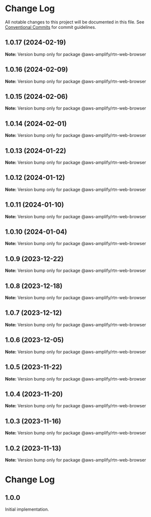 # Change Log

All notable changes to this project will be documented in this file.
See [Conventional Commits](https://conventionalcommits.org) for commit guidelines.

## 1.0.17 (2024-02-19)

**Note:** Version bump only for package @aws-amplify/rtn-web-browser

## 1.0.16 (2024-02-09)

**Note:** Version bump only for package @aws-amplify/rtn-web-browser

## 1.0.15 (2024-02-06)

**Note:** Version bump only for package @aws-amplify/rtn-web-browser

## 1.0.14 (2024-02-01)

**Note:** Version bump only for package @aws-amplify/rtn-web-browser

## 1.0.13 (2024-01-22)

**Note:** Version bump only for package @aws-amplify/rtn-web-browser

## 1.0.12 (2024-01-12)

**Note:** Version bump only for package @aws-amplify/rtn-web-browser

## 1.0.11 (2024-01-10)

**Note:** Version bump only for package @aws-amplify/rtn-web-browser

## 1.0.10 (2024-01-04)

**Note:** Version bump only for package @aws-amplify/rtn-web-browser

## 1.0.9 (2023-12-22)

**Note:** Version bump only for package @aws-amplify/rtn-web-browser

## 1.0.8 (2023-12-18)

**Note:** Version bump only for package @aws-amplify/rtn-web-browser

## 1.0.7 (2023-12-12)

**Note:** Version bump only for package @aws-amplify/rtn-web-browser

## 1.0.6 (2023-12-05)

**Note:** Version bump only for package @aws-amplify/rtn-web-browser

## 1.0.5 (2023-11-22)

**Note:** Version bump only for package @aws-amplify/rtn-web-browser

## 1.0.4 (2023-11-20)

**Note:** Version bump only for package @aws-amplify/rtn-web-browser

## 1.0.3 (2023-11-16)

**Note:** Version bump only for package @aws-amplify/rtn-web-browser

## 1.0.2 (2023-11-13)

**Note:** Version bump only for package @aws-amplify/rtn-web-browser

# Change Log

## 1.0.0

Initial implementation.
